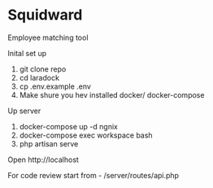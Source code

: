 # Squidward
Employee matching tool

Inital set up
1. git clone repo
2. cd laradock
3. cp .env.example .env
4. Make shure you hev installed docker/ docker-compose

Up server
1. docker-compose up -d ngnix
2. docker-compose exec workspace bash
3. php artisan serve

Open http://localhost


For code review start from - /server/routes/api.php